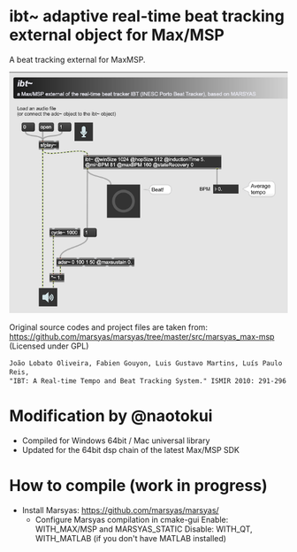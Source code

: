 # ibt~ adaptive real-time beat tracking external object for Max/MSP
A beat tracking external for MaxMSP.  

![screenshot](image/screenshot.png "screenshot")

Original source codes and project files are taken from: https://github.com/marsyas/marsyas/tree/master/src/marsyas_max-msp (Licensed under GPL)

```
João Lobato Oliveira, Fabien Gouyon, Luis Gustavo Martins, Luís Paulo Reis,
"IBT: A Real-time Tempo and Beat Tracking System." ISMIR 2010: 291-296
```
  
  
 
# Modification by @naotokui
- Compiled for Windows 64bit / Mac universal library
- Updated for the 64bit dsp chain of the latest Max/MSP SDK
  
  

# How to compile (work in progress)
- Install Marsyas: https://github.com/marsyas/marsyas/
	- Configure Marsyas compilation in cmake-gui
     Enable: WITH_MAX/MSP and MARSYAS_STATIC 
     Disable:  WITH_QT, WITH_MATLAB (if you don't have MATLAB installed) 

